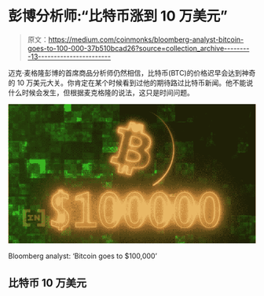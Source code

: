 # 彭博分析师:“比特币涨到 10 万美元”

> 原文：<https://medium.com/coinmonks/bloomberg-analyst-bitcoin-goes-to-100-000-37b510bcad26?source=collection_archive---------13----------------------->

迈克·麦格隆彭博的首席商品分析师仍然相信，比特币(BTC)的价格迟早会达到神奇的 10 万美元大关。你肯定在某个时候看到过他的期待路过比特币新闻。他不能说什么时候会发生，但根据麦克格隆的说法，这只是时间问题。

![](img/7841f305a82ad2f02b0c5b979e2993b9.png)

Bloomberg analyst: ‘Bitcoin goes to $100,000’

## 比特币 10 万美元